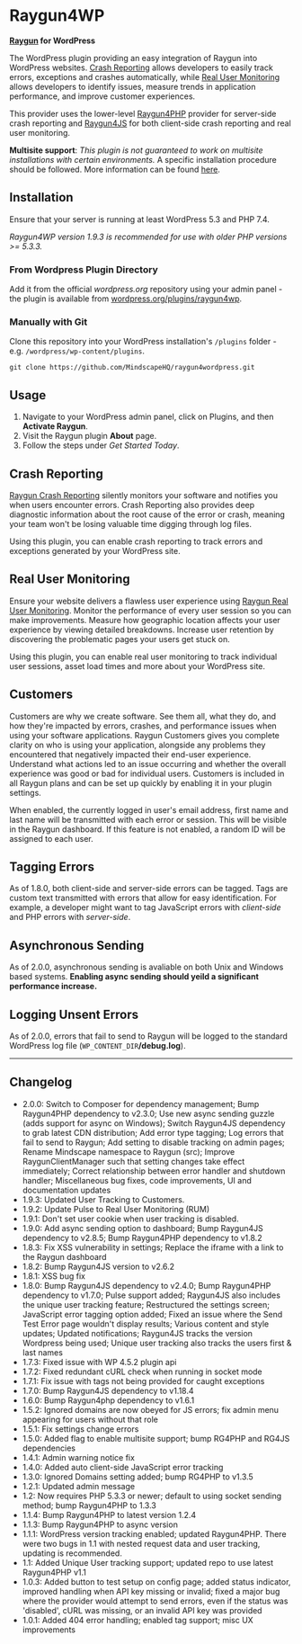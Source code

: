 Raygun4WP
==========

**[Raygun](http://raygun.com) for WordPress**

The WordPress plugin providing an easy integration of Raygun into WordPress websites. [Crash Reporting](https://raygun.com/platform/crash-reporting) allows developers to easily track errors, exceptions and crashes automatically, while [Real User Monitoring](https://raygun.com/platform/real-user-monitoring) allows developers to identify issues, measure trends in application performance, and improve customer experiences.

This provider uses the lower-level [Raygun4PHP](https://github.com/MindscapeHQ/raygun4php) provider for server-side crash reporting and [Raygun4JS](https://github.com/MindscapeHQ/raygun4js) for both client-side crash reporting and real user monitoring.

**Multisite support**: *This plugin is not guaranteed to work on multisite installations with certain environments.* A specific installation procedure should be followed. More information can be found [here](https://wordpress.org/plugins/raygun4wp/#multisite%20support).

## Installation

Ensure that your server is running at least WordPress 5.3 and PHP 7.4.

*Raygun4WP version 1.9.3 is recommended for use with older PHP versions >= 5.3.3.*

### From Wordpress Plugin Directory

Add it from the official *wordpress.org* repository using your admin panel - the plugin is available from [wordpress.org/plugins/raygun4wp](http://wordpress.org/plugins/raygun4wp).

### Manually with Git

Clone this repository into your WordPress installation's `/plugins` folder - e.g. `/wordpress/wp-content/plugins`.

```
git clone https://github.com/MindscapeHQ/raygun4wordpress.git
```

## Usage

1. Navigate to your WordPress admin panel, click on Plugins, and then **Activate Raygun**.
2. Visit the Raygun plugin **About** page.
3. Follow the steps under *Get Started Today*.

## Crash Reporting

[Raygun Crash Reporting](https://raygun.com/platform/crash-reporting) silently monitors your software and notifies you when users encounter errors. Crash Reporting also provides deep diagnostic information about the root cause of the error or crash, meaning your team won't be losing valuable time digging through log files.

Using this plugin, you can enable crash reporting to track errors and exceptions generated by your WordPress site.

## Real User Monitoring

Ensure your website delivers a flawless user experience using [Raygun Real User Monitoring](https://raygun.com/platform/real-user-monitoring). Monitor the performance of every user session so you can make improvements. Measure how geographic location affects your user experience by viewing detailed breakdowns. Increase user retention by discovering the problematic pages your users get stuck on.

Using this plugin, you can enable real user monitoring to track individual user sessions, asset load times and more about your WordPress site.

## Customers

Customers are why we create software. See them all, what they do, and how they're impacted by errors, crashes, and performance issues when using your software applications. Raygun Customers gives you complete clarity on who is using your application, alongside any problems they encountered that negatively impacted their end-user experience. Understand what actions led to an issue occurring and whether the overall experience was good or bad for individual users. Customers is included in all Raygun plans and can be set up quickly by enabling it in your plugin settings.

When enabled, the currently logged in user's email address, first name and last name will be transmitted with each error or session. This will be visible in the Raygun dashboard. If this feature is not enabled, a random ID will be assigned to each user.

## Tagging Errors

As of 1.8.0, both client-side and server-side errors can be tagged. Tags are custom text transmitted with errors that allow for easy identification. For example, a developer might want to tag JavaScript errors with *client-side* and PHP errors with *server-side*.

## Asynchronous Sending

As of 2.0.0, asynchronous sending is avaliable on both Unix and Windows based systems. **Enabling async sending should yeild a significant performance increase.**

## Logging Unsent Errors

As of 2.0.0, errors that fail to send to Raygun will be logged to the standard WordPress log file (`WP_CONTENT_DIR`**/debug.log**).

---------

Changelog
---------
- 2.0.0: Switch to Composer for dependency management; Bump Raygun4PHP dependency to v2.3.0; Use new async sending guzzle (adds support for async on Windows); Switch Raygun4JS dependency to grab latest CDN distribution; Add error type tagging; Log errors that fail to send to Raygun; Add setting to disable tracking on admin pages; Rename Mindscape namespace to Raygun (src); Improve RaygunClientManager such that setting changes take effect immediately; Correct relationship between error handler and shutdown handler; Miscellaneous bug fixes, code improvements, UI and documentation updates
- 1.9.3: Updated User Tracking to Customers.
- 1.9.2: Update Pulse to Real User Monitoring (RUM)
- 1.9.1: Don't set user cookie when user tracking is disabled.
- 1.9.0: Add async sending option to dashboard; Bump Raygun4JS dependency to v2.8.5; Bump Raygun4PHP dependency to v1.8.2
- 1.8.3: Fix XSS vulnerability in settings; Replace the iframe with a link to the Raygun dashboard
- 1.8.2: Bump Raygun4JS version to v2.6.2
- 1.8.1: XSS bug fix
- 1.8.0: Bump Raygun4JS dependency to v2.4.0; Bump Raygun4PHP dependency to v1.7.0; Pulse support added; Raygun4JS also includes the unique user tracking feature; Restructured the settings screen; JavaScript error tagging option added; Fixed an issue where the Send Test Error page wouldn't display results; Various content and style updates; Updated notifications; Raygun4JS tracks the version Wordpress being used; Unique user tracking also tracks the users first & last names
- 1.7.3: Fixed issue with WP 4.5.2 plugin api
- 1.7.2: Fixed redundant cURL check when running in socket mode
- 1.7.1: Fix issue with tags not being provided for caught exceptions
- 1.7.0: Bump Raygun4JS dependency to v1.18.4
- 1.6.0: Bump Raygun4php dependency to v1.6.1
- 1.5.2: Ignored domains are now obeyed for JS errors; fix admin menu appearing for users without that role
- 1.5.1: Fix settings change errors
- 1.5.0: Added flag to enable multisite support; bump RG4PHP and RG4JS dependencies
- 1.4.1: Admin warning notice fix
- 1.4.0: Added auto client-side JavaScript error tracking
- 1.3.0: Ignored Domains setting added; bump RG4PHP to v1.3.5
- 1.2.1: Updated admin message
- 1.2: Now requires PHP 5.3.3 or newer; default to using socket sending method; bump Raygun4PHP to 1.3.3
- 1.1.4: Bump Raygun4PHP to latest version 1.2.4
- 1.1.3: Bump Raygun4PHP to async version
- 1.1.1: WordPress version tracking enabled; updated Raygun4PHP. There were two bugs in 1.1 with nested request data and user tracking, updating is recommended.
- 1.1: Added Unique User tracking support; updated repo to use latest Raygun4PHP v1.1
- 1.0.3: Added button to test setup on config page; added status indicator, improved handling when API key missing or invalid; fixed a major bug where the provider would attempt to send errors, even if the status was 'disabled', cURL was missing, or an invalid API key was provided
- 1.0.1: Added 404 error handling; enabled tag support; misc UX improvements
